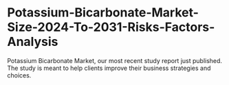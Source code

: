 # Potassium-Bicarbonate-Market-Size-2024-To-2031-Risks-Factors-Analysis
Potassium Bicarbonate Market, our most recent study report just published. The study is meant to help clients improve their business strategies and choices.
